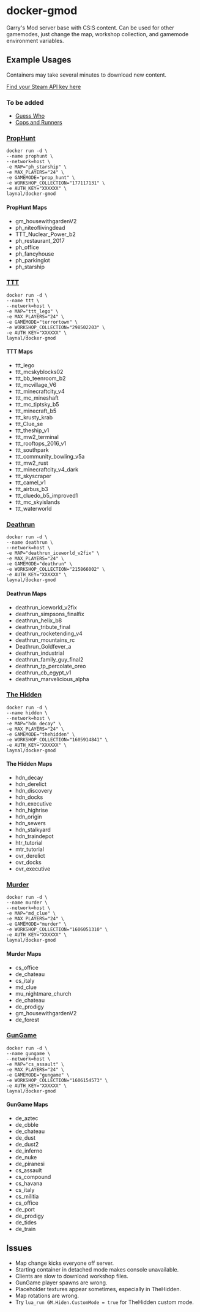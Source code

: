 # docker-gmod
Garry's Mod server base with CS:S content. Can be used for other gamemodes, just change the map, workshop collection, and gamemode environment variables.

## Example Usages
Containers may take several minutes to download new content.

[Find your Steam API key here](https://steamcommunity.com/dev/apikey)

### To be added
* [Guess Who](https://steamcommunity.com/sharedfiles/filedetails/?id=480998235)
* [Cops and Runners](https://steamcommunity.com/sharedfiles/filedetails/?id=277013349&searchtext=)

### [PropHunt](https://steamcommunity.com/sharedfiles/filedetails/?id=177117131)
```
docker run -d \
--name prophunt \
--network=host \
-e MAP="ph_starship" \
-e MAX_PLAYERS="24" \
-e GAMEMODE="prop_hunt" \
-e WORKSHOP_COLLECTION="177117131" \
-e AUTH_KEY="XXXXXX" \
laynal/docker-gmod
```
#### PropHunt Maps
* gm_housewithgardenV2
* ph_niteoflivingdead
* TTT_Nuclear_Power_b2
* ph_restaurant_2017
* ph_office
* ph_fancyhouse
* ph_parkinglot
* ph_starship

### [TTT](https://steamcommunity.com/sharedfiles/filedetails/?id=298502203)
```
docker run -d \
--name ttt \
--network=host \
-e MAP="ttt_lego" \
-e MAX_PLAYERS="24" \
-e GAMEMODE="terrortown" \
-e WORKSHOP_COLLECTION="298502203" \
-e AUTH_KEY="XXXXXX" \
laynal/docker-gmod
```
#### TTT Maps
* ttt_lego
* ttt_mcskyblocks02
* ttt_bb_teenroom_b2
* ttt_mcvillage_V6
* ttt_minecraftcity_v4
* ttt_mc_mineshaft
* ttt_mc_tiptsky_b5
* ttt_minecraft_b5
* ttt_krusty_krab
* ttt_Clue_se
* ttt_theship_v1
* ttt_mw2_terminal
* ttt_rooftops_2016_v1
* ttt_southpark
* ttt_community_bowling_v5a
* ttt_mw2_rust
* ttt_minecraftcity_v4_dark
* ttt_skyscraper
* ttt_camel_v1
* ttt_airbus_b3
* ttt_cluedo_b5_improved1
* ttt_mc_skyislands
* ttt_waterworld

### [Deathrun](https://steamcommunity.com/sharedfiles/filedetails/?id=215866002)
```
docker run -d \
--name deathrun \
--network=host \
-e MAP="deathrun_iceworld_v2fix" \
-e MAX_PLAYERS="24" \
-e GAMEMODE="deathrun" \
-e WORKSHOP_COLLECTION="215866002" \
-e AUTH_KEY="XXXXXX" \
laynal/docker-gmod
```
#### Deathrun Maps
* deathrun_iceworld_v2fix
* deathrun_simpsons_finalfix
* deathrun_helix_b8
* deathrun_tribute_final
* deathrun_rocketending_v4
* deathrun_mountains_rc
* Deathrun_Goldfever_a
* deathrun_industrial
* deathrun_family_guy_final2
* deathrun_tp_percolate_oreo
* deathrun_cb_egypt_v1
* deathrun_marvelicious_alpha

### [The Hidden](https://steamcommunity.com/sharedfiles/filedetails/?id=1605914841)
```
docker run -d \
--name hidden \
--network=host \
-e MAP="hdn_decay" \
-e MAX_PLAYERS="24" \
-e GAMEMODE="thehidden" \
-e WORKSHOP_COLLECTION="1605914841" \
-e AUTH_KEY="XXXXXX" \
laynal/docker-gmod
```
#### The Hidden Maps
* hdn_decay
* hdn_derelict
* hdn_discovery
* hdn_docks
* hdn_executive
* hdn_highrise
* hdn_origin
* hdn_sewers
* hdn_stalkyard
* hdn_traindepot
* htr_tutorial
* mtr_tutorial
* ovr_derelict
* ovr_docks
* ovr_executive

### [Murder](https://steamcommunity.com/sharedfiles/filedetails/?id=1606051310)
```
docker run -d \
--name murder \
--network=host \
-e MAP="md_clue" \
-e MAX_PLAYERS="24" \
-e GAMEMODE="murder" \
-e WORKSHOP_COLLECTION="1606051310" \
-e AUTH_KEY="XXXXXX" \
laynal/docker-gmod
```
#### Murder Maps
* cs_office
* de_chateau
* cs_italy
* md_clue
* mu_nightmare_church
* de_chateau
* de_prodigy
* gm_housewithgardenV2
* de_forest

### [GunGame](https://steamcommunity.com/sharedfiles/filedetails/?id=1606154573)
```
docker run -d \
--name gungame \
--network=host \
-e MAP="cs_assault" \
-e MAX_PLAYERS="24" \
-e GAMEMODE="gungame" \
-e WORKSHOP_COLLECTION="1606154573" \
-e AUTH_KEY="XXXXXX" \
laynal/docker-gmod
```
#### GunGame Maps
* de_aztec
* de_cbble
* de_chateau
* de_dust
* de_dust2
* de_inferno
* de_nuke
* de_piranesi
* cs_assault
* cs_compound
* cs_havana
* cs_italy
* cs_militia
* cs_office
* de_port
* de_prodigy
* de_tides
* de_train

## Issues
* Map change kicks everyone off server.
* Starting container in detached mode makes console unavailable.
* Clients are slow to download workshop files.
* GunGame player spawns are wrong.
* Placeholder textures appear sometimes, especially in TheHidden.
* Map rotations are wrong.
* Try `lua_run GM.Hiden.CustomMode = true` for TheHidden custom mode.
